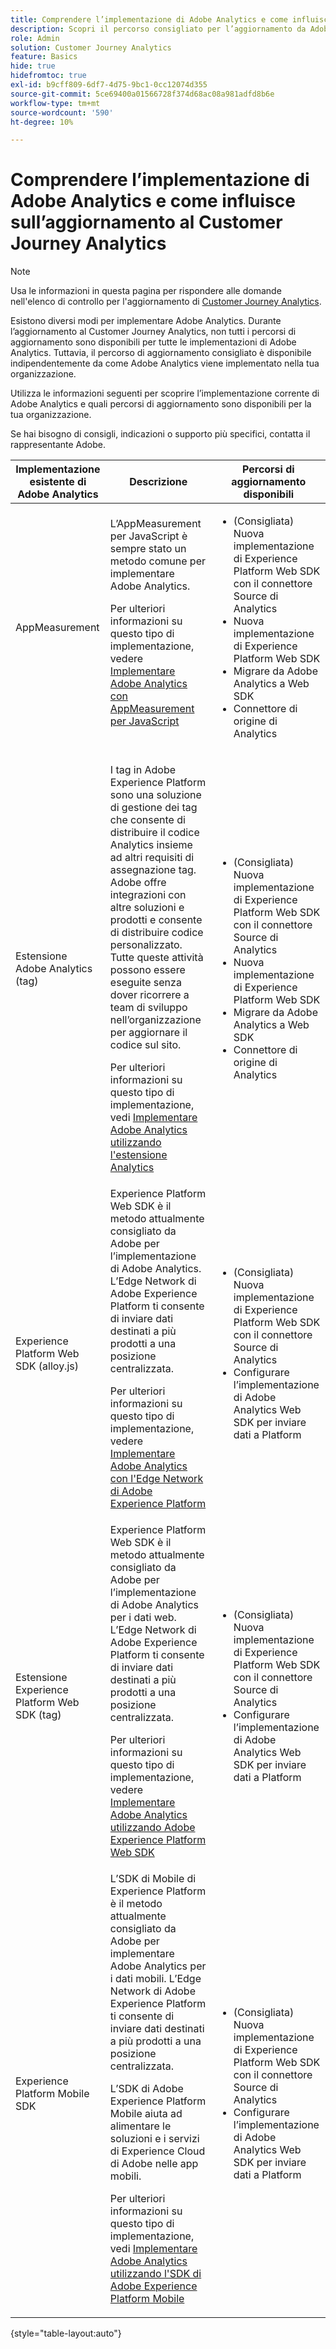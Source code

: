 ```yaml
---
title: Comprendere l’implementazione di Adobe Analytics e come influisce sull’aggiornamento al Customer Journey Analytics
description: Scopri il percorso consigliato per l’aggiornamento da Adobe Analytics a Customer Journey Analytics
role: Admin
solution: Customer Journey Analytics
feature: Basics
hide: true
hidefromtoc: true
exl-id: b9cff809-6df7-4d75-9bc1-0cc12074d355
source-git-commit: 5ce69400a01566728f374d68ac08a981adfd8b6e
workflow-type: tm+mt
source-wordcount: '590'
ht-degree: 10%

---
```


# Comprendere l’implementazione di Adobe Analytics e come influisce sull’aggiornamento al Customer Journey Analytics

>[!NOTE]
> 
>Usa le informazioni in questa pagina per rispondere alle domande nell&#39;elenco di controllo per l&#39;aggiornamento di [Customer Journey Analytics](https://gigazelle.github.io/cja-ttv/).

Esistono diversi modi per implementare Adobe Analytics. Durante l’aggiornamento al Customer Journey Analytics, non tutti i percorsi di aggiornamento sono disponibili per tutte le implementazioni di Adobe Analytics. Tuttavia, il percorso di aggiornamento consigliato è disponibile indipendentemente da come Adobe Analytics viene implementato nella tua organizzazione.

Utilizza le informazioni seguenti per scoprire l’implementazione corrente di Adobe Analytics e quali percorsi di aggiornamento sono disponibili per la tua organizzazione.

Se hai bisogno di consigli, indicazioni o supporto più specifici, contatta il rappresentante Adobe.

| Implementazione esistente di Adobe Analytics | Descrizione | Percorsi di aggiornamento disponibili |
|---------|----------|----------|
| AppMeasurement | L’AppMeasurement per JavaScript è sempre stato un metodo comune per implementare Adobe Analytics.<p>Per ulteriori informazioni su questo tipo di implementazione, vedere [Implementare Adobe Analytics con AppMeasurement per JavaScript](https://experienceleague.adobe.com/en/docs/analytics/implementation/js/overview)</p> | <ul><li>(Consigliata) Nuova implementazione di Experience Platform Web SDK con il connettore Source di Analytics</li><li>Nuova implementazione di Experience Platform Web SDK</li><li>Migrare da Adobe Analytics a Web SDK</li><li>Connettore di origine di Analytics</li></ul> |
| Estensione Adobe Analytics (tag) | <p>I tag in Adobe Experience Platform sono una soluzione di gestione dei tag che consente di distribuire il codice Analytics insieme ad altri requisiti di assegnazione tag. Adobe offre integrazioni con altre soluzioni e prodotti e consente di distribuire codice personalizzato. Tutte queste attività possono essere eseguite senza dover ricorrere a team di sviluppo nell’organizzazione per aggiornare il codice sul sito.</p><p>Per ulteriori informazioni su questo tipo di implementazione, vedi [Implementare Adobe Analytics utilizzando l&#39;estensione Analytics](https://experienceleague.adobe.com/en/docs/analytics/implementation/launch/overview)</p> | <ul><li>(Consigliata) Nuova implementazione di Experience Platform Web SDK con il connettore Source di Analytics</li><li>Nuova implementazione di Experience Platform Web SDK</li><li>Migrare da Adobe Analytics a Web SDK</li><li>Connettore di origine di Analytics</li></ul> |
| Experience Platform Web SDK (alloy.js) | Experience Platform Web SDK è il metodo attualmente consigliato da Adobe per l’implementazione di Adobe Analytics. L’Edge Network di Adobe Experience Platform ti consente di inviare dati destinati a più prodotti a una posizione centralizzata. <p>Per ulteriori informazioni su questo tipo di implementazione, vedere [Implementare Adobe Analytics con l&#39;Edge Network di Adobe Experience Platform](https://experienceleague.adobe.com/en/docs/analytics/implementation/aep-edge/overview)</p> | <ul><li>(Consigliata) Nuova implementazione di Experience Platform Web SDK con il connettore Source di Analytics</li><li>Configurare l’implementazione di Adobe Analytics Web SDK per inviare dati a Platform</li></ul> |
| Estensione Experience Platform Web SDK (tag) | Experience Platform Web SDK è il metodo attualmente consigliato da Adobe per l’implementazione di Adobe Analytics per i dati web. L’Edge Network di Adobe Experience Platform ti consente di inviare dati destinati a più prodotti a una posizione centralizzata. <p>Per ulteriori informazioni su questo tipo di implementazione, vedere [Implementare Adobe Analytics utilizzando Adobe Experience Platform Web SDK](https://experienceleague.adobe.com/en/docs/analytics/implementation/aep-edge/web-sdk/overview)</p> | <ul><li>(Consigliata) Nuova implementazione di Experience Platform Web SDK con il connettore Source di Analytics</li><li>Configurare l’implementazione di Adobe Analytics Web SDK per inviare dati a Platform</li></ul> |
| Experience Platform Mobile SDK | L’SDK di Mobile di Experience Platform è il metodo attualmente consigliato da Adobe per implementare Adobe Analytics per i dati mobili. L’Edge Network di Adobe Experience Platform ti consente di inviare dati destinati a più prodotti a una posizione centralizzata.<p>L’SDK di Adobe Experience Platform Mobile aiuta ad alimentare le soluzioni e i servizi di Experience Cloud di Adobe nelle app mobili. </p><p>Per ulteriori informazioni su questo tipo di implementazione, vedi [Implementare Adobe Analytics utilizzando l&#39;SDK di Adobe Experience Platform Mobile](https://experienceleague.adobe.com/en/docs/analytics/implementation/aep-edge/mobile-sdk/overview)</p> | <ul><li>(Consigliata) Nuova implementazione di Experience Platform Web SDK con il connettore Source di Analytics</li><li>Configurare l’implementazione di Adobe Analytics Web SDK per inviare dati a Platform</li></ul> |

{style="table-layout:auto"}

